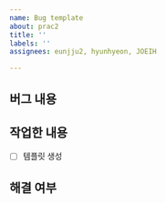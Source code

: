 ```yaml
---
name: Bug template
about: prac2
title: ''
labels: ''
assignees: eunjju2, hyunhyeon, JOEIH

---
```


## 버그 내용

## 작업한 내용
- [ ] 템플릿 생성

## 해결 여부

